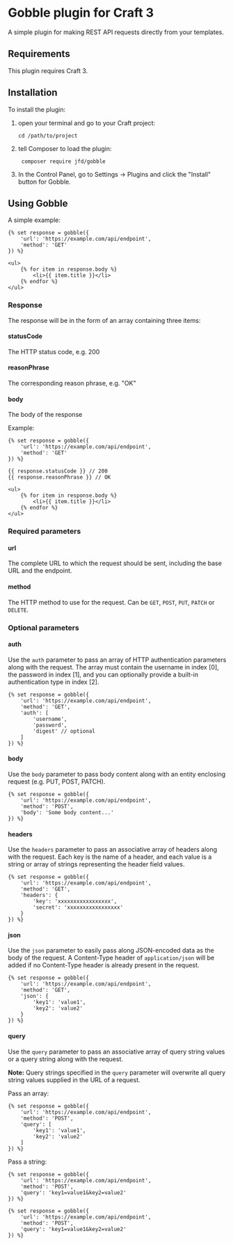# Gobble plugin for Craft 3

A simple plugin for making REST API requests directly from your templates.



## Requirements

This plugin requires Craft 3.



## Installation

To install the plugin:

1. open your terminal and go to your Craft project:

   `cd /path/to/project`

2. tell Composer to load the plugin:

   ```
    composer require jfd/gobble
   ```

3. In the Control Panel, go to Settings → Plugins and click the "Install" button for Gobble.



## Using Gobble

A simple example:

```twig
{% set response = gobble({
    'url': 'https://example.com/api/endpoint',
    'method': 'GET'
}) %}

<ul>
    {% for item in response.body %}
        <li>{{ item.title }}</li>
    {% endfor %}
</ul>
```



### Response

The response will be in the form of an array containing three items:

#### statusCode

The HTTP status code, e.g. 200

#### reasonPhrase

The corresponding reason phrase, e.g. "OK"

#### body

The body of the response

Example:

```twig
{% set response = gobble({
    'url': 'https://example.com/api/endpoint',
    'method': 'GET'
}) %}

{{ response.statusCode }} // 200
{{ response.reasonPhrase }} // OK

<ul>
    {% for item in response.body %}
        <li>{{ item.title }}</li>
    {% endfor %}
</ul>
```



### Required parameters

#### url

The complete URL to which the request should be sent, including the base URL and the endpoint.

#### method

The HTTP method to use for the request. Can be `GET`, `POST`, `PUT`, `PATCH` or `DELETE`.



### Optional parameters

#### auth

Use the `auth` parameter to pass an array of HTTP authentication parameters along with the request. The array must contain the username in index [0], the password in index [1], and you can optionally provide a built-in authentication type in index [2].

```twig
{% set response = gobble({
    'url': 'https://example.com/api/endpoint',
    'method': 'GET',
    'auth': [
        'username',
        'password',
        'digest' // optional
    ]
}) %}
```

#### body

Use the `body` parameter to pass body content along with an entity enclosing request (e.g. PUT, POST, PATCH).

```twig
{% set response = gobble({
    'url': 'https://example.com/api/endpoint',
    'method': 'POST',
    'body': 'Some body content...'
}) %}
```

#### headers

Use the `headers` parameter to pass an associative array of headers along with the request. Each key is the
name of a header, and each value is a string or array of strings representing the header field values.

```twig
{% set response = gobble({
    'url': 'https://example.com/api/endpoint',
    'method': 'GET',
    'headers': {
        'key': 'xxxxxxxxxxxxxxxxx',
        'secret': 'xxxxxxxxxxxxxxxxx'
    }
}) %}
```

#### json

Use the `json` parameter to easily pass along JSON-encoded data as the body of the request. A Content-Type header of `application/json` will be added if no Content-Type header is already present in the request.

```twig
{% set response = gobble({
    'url': 'https://example.com/api/endpoint',
    'method': 'GET',
    'json': {
        'key1': 'value1',
        'key2': 'value2'
    }
}) %}
```

#### query

Use the `query` parameter to pass an associative array of query string values or a query string along with the request.

**Note:** Query strings specified in the `query` parameter will overwrite all query string values supplied in the URL of a request.

Pass an array:

```twig
{% set response = gobble({
    'url': 'https://example.com/api/endpoint',
    'method': 'POST',
    'query': [
        'key1': 'value1',
        'key2': 'value2'
    ]
}) %}
```

Pass a string:

```twig
{% set response = gobble({
    'url': 'https://example.com/api/endpoint',
    'method': 'POST',
    'query': 'key1=value1&key2=value2'
}) %}
```

```twig
{% set response = gobble({
    'url': 'https://example.com/api/endpoint',
    'method': 'POST',
    'query': 'key1=value1&key2=value2'
}) %}
```
